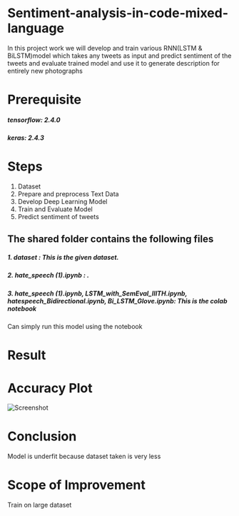 # Sentiment-analysis-in-code-mixed-language
In this project work we will develop and train various RNN(LSTM & BiLSTM)model which takes any tweets as input and predict sentiment of the tweets and evaluate trained model and use it to generate description for entirely new photographs
# Prerequisite
##### tensorflow: 2.4.0
##### keras: 2.4.3

# Steps
1. Dataset <br />
2. Prepare and preprocess Text Data <br />
3. Develop Deep Learning Model <br />
4. Train and Evaluate Model <br />
5. Predict sentiment of tweets 


## The shared folder contains the following files
##### 1. dataset :  This is the given dataset.
##### 2. hate_speech (1).ipynb :  .
##### 3. hate_speech (1).ipynb, LSTM_with_SemEval_IIITH.ipynb, hatespeech_Bidirectional.ipynb, Bi_LSTM_Glove.ipynb:  This is the colab notebook  <br />
Can simply run this model using the notebook 

# Result

# Accuracy Plot
![Screenshot](Capture.PNG)

# Conclusion
Model is underfit because dataset taken is very less 

# Scope of Improvement
Train on large dataset 
